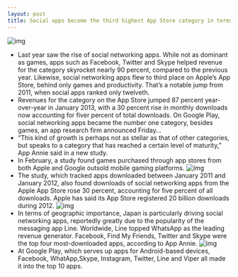 ```yaml
---
layout: post
title: Social apps become the third highest App Store category in terms of revenue
---
```

![img](http://media.idownloadblog.com/wp-content/uploads/2013/03/App-Annie-iOS-social-apps-teaser.jpg)
* Last year saw the rise of social networking apps. While not as dominant as games, apps such as Facebook, Twitter and Skype helped revenue for the category skyrocket nearly 90 percent, compared to the previous year. Likewise, social networking apps flew to third place on Apple’s App Store, behind only games and productivity. That’s a notable jump from 2011, when social apps ranked only twelveth.
* Revenues for the category on the App Store jumped 87 percent year-over-year in January 2013, with a 30 percent rise in monthly downloads now accounting for fiver percent of total downloads. On Google Play, social networking apps became the number one category, besides games, an app research firm announced Friday…
* “This kind of growth is perhaps not as stellar as that of other categories, but speaks to a category that has reached a certain level of maturity,” App Annie said in a new study.
* In February, a study found games purchased through app stores from both Apple and Google outsold mobile gaming platforms.
![img](http://media.idownloadblog.com/wp-content/uploads/2013/03/App-Annie-iOS-social-apps-revenues.png)
* The study, which tracked apps downloaded between January 2011 and January 2012, also found downloads of social networking apps from the Apple App Store rose 30 percent, accounting for five percent of all downloads. Apple has said its App Store registered 20 billion downloads during 2012.
![img](http://media.idownloadblog.com/wp-content/uploads/2013/03/App-Annie-iOS-social-apps-downloads.png)
* In terms of geographic importance, Japan is particularly driving social networking apps, reportedly greatly due to the popularity of the messaging app Line. Worldwide, Line topped WhatsApp as the leading revenue generator. Facebook, Find My Friends, Twitter and Skype were the top four most-downloaded apps, according to App Annie.
![img](http://media.idownloadblog.com/wp-content/uploads/2013/03/appannie-socialapps-520x518.png)
* At Google Play, which serves up apps for Android-based devices, Facebook, WhatApp,Skype, Instagram, Twitter, Line and Viper all made it into the top 10 apps.

